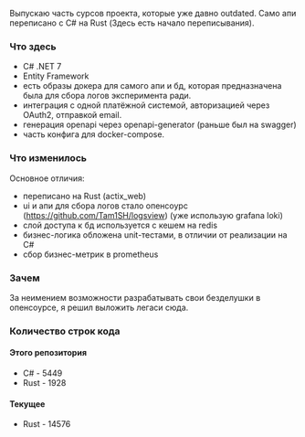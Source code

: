Выпускаю часть сурсов проекта, которые уже давно outdated.
Само апи переписано с C# на Rust (Здесь есть начало переписывания).

### Что здесь
  - C# .NET 7
  - Entity Framework
  - есть образы докера для самого апи и бд, которая предназначена была для сбора логов эксперимента ради.  
  - интеграция с одной платёжной системой, авторизацией через OAuth2, отправкой email.
  - генерация openapi через openapi-generator (раньше был на swagger)
  - часть конфига для docker-compose.


### Что изменилось
Основное отличия:
  - переписано на Rust (actix_web)
  - ui и апи для сбора логов стало опенсоурс (https://github.com/Tam1SH/logsview) (уже использую grafana loki)
  - слой доступа к бд используется с кешем на redis
  - бизнес-логика обложена unit-тестами, в отличии от реализации на C#
  - сбор бизнес-метрик в prometheus

### Зачем
За неимением возможности разрабатывать свои безделушки в опенсоурсе, я решил выложить легаси сюда.

### Количество строк кода
#### Этого репозитория
 - C# - 5449
 - Rust - 1928

#### Текущее
 - Rust - 14576
